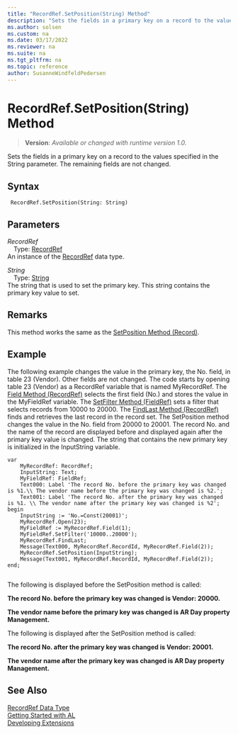 ```yaml
---
title: "RecordRef.SetPosition(String) Method"
description: "Sets the fields in a primary key on a record to the values specified in the String parameter."
ms.author: solsen
ms.custom: na
ms.date: 03/17/2022
ms.reviewer: na
ms.suite: na
ms.tgt_pltfrm: na
ms.topic: reference
author: SusanneWindfeldPedersen
---
```

[//]: # (START>DO_NOT_EDIT)
[//]: # (IMPORTANT:Do not edit any of the content between here and the END>DO_NOT_EDIT.)
[//]: # (Any modifications should be made in the .xml files in the ModernDev repo.)
# RecordRef.SetPosition(String) Method
> **Version**: _Available or changed with runtime version 1.0._

Sets the fields in a primary key on a record to the values specified in the String parameter. The remaining fields are not changed.


## Syntax
```AL
 RecordRef.SetPosition(String: String)
```
## Parameters
*RecordRef*  
&emsp;Type: [RecordRef](recordref-data-type.md)  
An instance of the [RecordRef](recordref-data-type.md) data type.  

*String*  
&emsp;Type: [String](../text/text-data-type.md)  
The string that is used to set the primary key. This string contains the primary key value to set.  



[//]: # (IMPORTANT: END>DO_NOT_EDIT)

## Remarks  
 This method works the same as the [SetPosition Method \(Record\)](../record/record-setposition-method.md).  
  
## Example  
 The following example changes the value in the primary key, the No. field, in table 23 \(Vendor\). Other fields are not changed. The code starts by opening table 23 \(Vendor\) as a RecordRef variable that is named MyRecordRef. The [Field Method \(RecordRef\)](recordref-field-method.md) selects the first field \(No.\) and stores the value in the MyFieldRef variable. The [SetFilter Method \(FieldRef\)](../fieldref/fieldref-setfilter-method.md) sets a filter that selects records from 10000 to 20000. The [FindLast Method \(RecordRef\)](recordref-findlast-method.md) finds and retrieves the last record in the record set. The SetPosition method changes the value in the No. field from 20000 to 20001. The record No. and the name of the record are displayed before and displayed again after the primary key value is changed. The string that contains the new primary key is initialized in the InputString variable. 
 
```al
var
    MyRecordRef: RecordRef;
    InputString: Text;
    MyFieldRef: FieldRef;
    Text000: Label 'The record No. before the primary key was changed is %1.\\ The vendor name before the primary key was changed is %2.';
    Text001: Label 'The record No. after the primary key was changed is %1. \\ The vendor name after the primary key was changed is %2';
begin   
    InputString := 'No.=Const(20001)';  
    MyRecordRef.Open(23);  
    MyFieldRef := MyRecordRef.Field(1);  
    MyFieldRef.SetFilter('10000..20000');  
    MyRecordRef.FindLast;  
    Message(Text000, MyRecordRef.RecordId, MyRecordRef.Field(2));  
    MyRecordRef.SetPosition(InputString);  
    Message(Text001, MyRecordRef.RecordId, MyRecordRef.Field(2));  
end;
  
```  
  
 The following is displayed before the SetPosition method is called:  
  
 **The record No. before the primary key was changed is Vendor: 20000.**  
  
 **The vendor name before the primary key was changed is AR Day property Management.**  
  
 The following is displayed after the SetPosition method is called:  
  
 **The record No. after the primary key was changed is Vendor: 20001.**  
  
 **The vendor name after the primary key was changed is AR Day property Management.**  
  

## See Also
[RecordRef Data Type](recordref-data-type.md)  
[Getting Started with AL](../../devenv-get-started.md)  
[Developing Extensions](../../devenv-dev-overview.md)